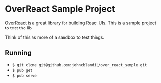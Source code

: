 # OverReact Sample Project

[OverReact](https://github.com/Workiva/over_react) is a great library for building React UIs. This is a sample project to test the lib.

Think of this as more of a sandbox to test things.

## Running

- `$ git clone git@github.com:johncblandii/over_react_sample.git`
- `$ pub get`
- `$ pub serve`
